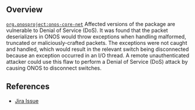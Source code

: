 ## Overview
[`org.onosproject:onos-core-net`](http://search.maven.org/#search%7Cga%7C1%7Ca%3A%22onos-core-net%22)
Affected versions of the package are vulnerable to Denial of Service (DoS).
It was found that the packet deserializers in ONOS would throw exceptions when handling malformed, truncated or maliciously-crafted packets. The exceptions were not caught and handled, which would result in the relevant switch being disconnected because an exception occurred in an I/O thread. A remote unauthenticated attacker could use this flaw to perform a Denial of Service (DoS) attack by causing ONOS to disconnect switches.

## References
- [Jira Issue](https://jira.onosproject.org/browse/ONOS-605)
